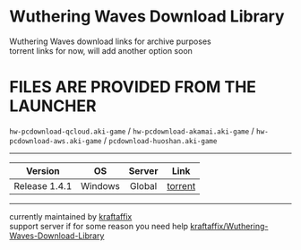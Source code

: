 # Wuthering Waves Download Library
Wuthering Waves download links for archive purposes \
torrent links for now, will add another option soon
# FILES ARE PROVIDED FROM THE LAUNCHER
`hw-pcdownload-qcloud.aki-game`‎ / `hw-pcdownload-akamai.aki-game` /
`hw-pcdownload-aws.aki-game` / 
`pcdownload-huoshan.aki-game`
___
| Version | OS | Server | Link |
|:-------:|:--:|:------:|:----:|
| Release 1.4.1 | Windows | Global | [torrent](https://github.com/KraftAffix/Wuthering-Waves-Download-Library/raw/refs/heads/main/Wuthering%20Waves%20Game.torrent) |
___
currently maintained by [kraftaffix](https://github.com/KraftAffix) \
support server if for some reason you need help [kraftaffix/Wuthering-Waves-Download-Library](https://discord.gg/f3fTWdDmh5)
